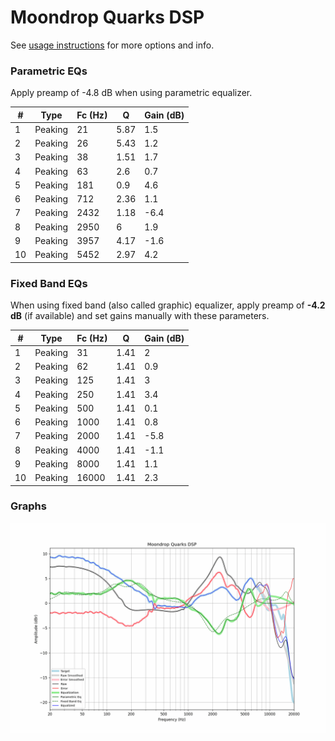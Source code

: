 # Moondrop Quarks DSP
See [usage instructions](https://github.com/jaakkopasanen/AutoEq#usage) for more options and info.

### Parametric EQs
Apply preamp of -4.8 dB when using parametric equalizer.

|   # | Type    |   Fc (Hz) |    Q |   Gain (dB) |
|-----|---------|-----------|------|-------------|
|   1 | Peaking |        21 | 5.87 |         1.5 |
|   2 | Peaking |        26 | 5.43 |         1.2 |
|   3 | Peaking |        38 | 1.51 |         1.7 |
|   4 | Peaking |        63 | 2.6  |         0.7 |
|   5 | Peaking |       181 | 0.9  |         4.6 |
|   6 | Peaking |       712 | 2.36 |         1.1 |
|   7 | Peaking |      2432 | 1.18 |        -6.4 |
|   8 | Peaking |      2950 | 6    |         1.9 |
|   9 | Peaking |      3957 | 4.17 |        -1.6 |
|  10 | Peaking |      5452 | 2.97 |         4.2 |

### Fixed Band EQs
When using fixed band (also called graphic) equalizer, apply preamp of **-4.2 dB** (if available) and set gains manually with these parameters.

|   # | Type    |   Fc (Hz) |    Q |   Gain (dB) |
|-----|---------|-----------|------|-------------|
|   1 | Peaking |        31 | 1.41 |         2   |
|   2 | Peaking |        62 | 1.41 |         0.9 |
|   3 | Peaking |       125 | 1.41 |         3   |
|   4 | Peaking |       250 | 1.41 |         3.4 |
|   5 | Peaking |       500 | 1.41 |         0.1 |
|   6 | Peaking |      1000 | 1.41 |         0.8 |
|   7 | Peaking |      2000 | 1.41 |        -5.8 |
|   8 | Peaking |      4000 | 1.41 |        -1.1 |
|   9 | Peaking |      8000 | 1.41 |         1.1 |
|  10 | Peaking |     16000 | 1.41 |         2.3 |

### Graphs
![](./Moondrop%20Quarks%20DSP.png)
